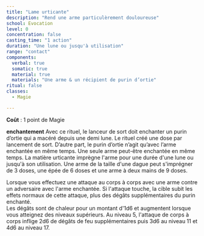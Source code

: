 ```yaml
---
title: "Lame urticante"
description: "Rend une arme particulèrement douloureuse"
school: Evocation
level: 0
concentration: false
casting_time: "1 action"
duration: "Une lune ou jusqu'à utilisation"
range: "contact"
components:
  verbal: true
  somatic: true
  material: true
  materials: "Une arme & un récipient de purin d’ortie"
ritual: false
classes:
  - Magie

---
```

**Coût** : 1 point de Magie

**enchantement**
Avec ce rituel, le lanceur de sort doit enchanter un purin d’ortie qui a macéré depuis une demi lune. Le rituel créé une dose par lancement de sort. D’autre part, le purin d’ortie n’agit qu’avec l’arme enchantée en même temps. Une seule arme peut-être enchantée en même temps. La matière urticante imprègne l'arme pour une durée d'une lune ou jusqu'à son utilisation. Une arme de la taille d'une dague peut s'imprégner de 3 doses, une épée de 6 doses et une arme à deux mains de 9 doses.

Lorsque vous effectuez une attaque au corps à corps avec une arme contre un adversaire avec l'arme enchantée. Si l'attaque touche, la cible subit les effets normaux de cette attaque, plus des dégâts supplémentaires du purin enchanté.	 
Les dégâts sont de chaleur pour un montant d'1d6 et augmentent lorsque vous atteignez des niveaux supérieurs. Au niveau 5, l'attaque de corps à corps inflige 2d6 de dégâts de feu supplémentaires puis 3d6 au niveau 11 et 4d6 au niveau 17.  
